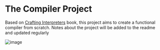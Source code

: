 # The Compiler Project
Based on [Crafting Interpreters](https://craftinginterpreters.com/contents.html) book, this project aims to create a functional compiler from scratch. Notes about the project will be added to the readme and updated regularly

![image](https://user-images.githubusercontent.com/42544598/178159388-fdccd2ba-7d9f-4860-b536-73a0e7c55b75.png)
